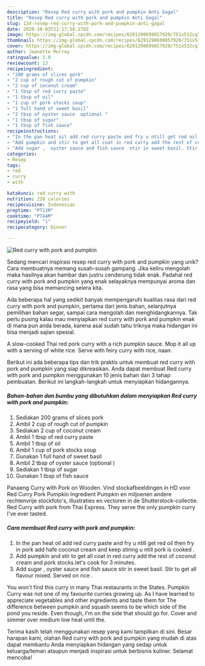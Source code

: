 ```yaml
---
description: "Resep Red curry with pork and pumpkin Anti Gagal"
title: "Resep Red curry with pork and pumpkin Anti Gagal"
slug: 124-resep-red-curry-with-pork-and-pumpkin-anti-gagal
date: 2020-10-03T21:17:58.270Z
image: https://img-global.cpcdn.com/recipes/6291290699857920/751x532cq70/red-curry-with-pork-and-pumpkin-recipe-main-photo.jpg
thumbnail: https://img-global.cpcdn.com/recipes/6291290699857920/751x532cq70/red-curry-with-pork-and-pumpkin-recipe-main-photo.jpg
cover: https://img-global.cpcdn.com/recipes/6291290699857920/751x532cq70/red-curry-with-pork-and-pumpkin-recipe-main-photo.jpg
author: Jeanette Murray
ratingvalue: 3.9
reviewcount: 13
recipeingredient:
- "200 grams of slices pork"
- "2 cup of rough cut of pumpkin"
- "2 cup of coconut cream"
- "1 tbsp of red curry paste"
- "1 tbsp of oil"
- "1 cup of pork stocks soup"
- "1 full hand of sweet basil"
- "2 tbsp of oyster sauce  optional "
- "1 tbsp of sugar"
- "1 tbsp of fish sauce"
recipeinstructions:
- "In the pan heat oil add red curry paste and fry u ntill get red oil then  fry in pork add hafe coconut cream  and keep stiring u ntill pork is cooked ."
- "Add pumpkin and stir to get all coat in red curry add the rest of coconut cream  and pork stocks.let&#39;s cook for 3 minutes."
- "Add sugar ,  oyster sauce and fish sauce  stir in sweet basil. Stir to get all flavour mixed. Served on rice ."
categories:
- Resep
tags:
- red
- curry
- with

katakunci: red curry with 
nutrition: 220 calories
recipecuisine: Indonesian
preptime: "PT12M"
cooktime: "PT44M"
recipeyield: "1"
recipecategory: Dinner

---
```



![Red curry with pork and pumpkin](https://img-global.cpcdn.com/recipes/6291290699857920/751x532cq70/red-curry-with-pork-and-pumpkin-recipe-main-photo.jpg)

Sedang mencari inspirasi resep red curry with pork and pumpkin yang unik? Cara membuatnya memang susah-susah gampang. Jika keliru mengolah maka hasilnya akan hambar dan justru cenderung tidak enak. Padahal red curry with pork and pumpkin yang enak selayaknya mempunyai aroma dan rasa yang bisa memancing selera kita.

Ada beberapa hal yang sedikit banyak mempengaruhi kualitas rasa dari red curry with pork and pumpkin, pertama dari jenis bahan, selanjutnya pemilihan bahan segar, sampai cara mengolah dan menghidangkannya. Tak perlu pusing kalau mau menyiapkan red curry with pork and pumpkin enak di mana pun anda berada, karena asal sudah tahu triknya maka hidangan ini bisa menjadi sajian spesial.

A slow-cooked Thai red pork curry with a rich pumpkin sauce. Mop it all up with a serving of white rice. Serve with feiry curry with rice, naan.


Berikut ini ada beberapa tips dan trik praktis untuk membuat red curry with pork and pumpkin yang siap dikreasikan. Anda dapat membuat Red curry with pork and pumpkin menggunakan 10 jenis bahan dan 3 tahap pembuatan. Berikut ini langkah-langkah untuk menyiapkan hidangannya.

<!--inarticleads1-->

##### Bahan-bahan dan bumbu yang dibutuhkan dalam menyiapkan Red curry with pork and pumpkin:

1. Sediakan 200 grams of slices pork
1. Ambil 2 cup of rough cut of pumpkin
1. Sediakan 2 cup of coconut cream
1. Ambil 1 tbsp of red curry paste
1. Ambil 1 tbsp of oil
1. Ambil 1 cup of pork stocks soup
1. Gunakan 1 full hand of sweet basil
1. Ambil 2 tbsp of oyster sauce  (optional )
1. Sediakan 1 tbsp of sugar
1. Gunakan 1 tbsp of fish sauce


Panaeng Curry with Pork on Wooden. Vind stockafbeeldingen in HD voor Red Curry Pork Pumpkin Ingredient Pumpkin en miljoenen andere rechtenvrije stockfoto&#39;s, illustraties en vectoren in de Shutterstock-collectie. Red Curry with pork from Thai Express. They serve the only pumpkin curry I&#39;ve ever tasted. 

<!--inarticleads2-->

##### Cara membuat Red curry with pork and pumpkin:

1. In the pan heat oil add red curry paste and fry u ntill get red oil then  fry in pork add hafe coconut cream  and keep stiring u ntill pork is cooked .
1. Add pumpkin and stir to get all coat in red curry add the rest of coconut cream  and pork stocks.let&#39;s cook for 3 minutes.
1. Add sugar ,  oyster sauce and fish sauce  stir in sweet basil. Stir to get all flavour mixed. Served on rice .


You won&#39;t find this curry in many Thai restaurants in the States. Pumpkin Curry was not one of my favourite curries growing up. As I have learned to appreciate vegetables and other ingredients and taste them for The difference between pumpkin and squash seems to be which side of the pond you reside. Even though, I&#39;m on the side that should go for. Cover and simmer over medium low heat until the. 

Terima kasih telah menggunakan resep yang kami tampilkan di sini. Besar harapan kami, olahan Red curry with pork and pumpkin yang mudah di atas dapat membantu Anda menyiapkan hidangan yang sedap untuk keluarga/teman ataupun menjadi inspirasi untuk berbisnis kuliner. Selamat mencoba!
